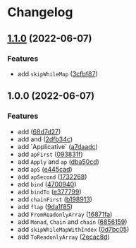 # Changelog

## [1.1.0](https://github.com/waynevanson/fp-ts-iterable/compare/v1.0.0...v1.1.0) (2022-06-07)


### Features

* add `skipWhileMap` ([3cfbf87](https://github.com/waynevanson/fp-ts-iterable/commit/3cfbf875faf5247e0a134ef78446086dd3579bec))

## 1.0.0 (2022-06-07)


### Features

* add ([68d7d27](https://github.com/waynevanson/fp-ts-iterable/commit/68d7d27605b3e4168c340d6ef506fa53d1c50d08))
* add  and ([2dfb34c](https://github.com/waynevanson/fp-ts-iterable/commit/2dfb34c0493a37e91d95a383651419a72fe36343))
* add \`Applicative\` ([a7daadc](https://github.com/waynevanson/fp-ts-iterable/commit/a7daadc31f7f781dd7be9a15c6ccbf5f1c56a1b9))
* add `apFirst` ([093831f](https://github.com/waynevanson/fp-ts-iterable/commit/093831f3a29699de6bd54a28e5f9944098a4a297))
* add `Apply` and `ap` ([dba50cd](https://github.com/waynevanson/fp-ts-iterable/commit/dba50cd1f38252fc5f6a1dc674d2c944b182f6b9))
* add `apS` ([e445cad](https://github.com/waynevanson/fp-ts-iterable/commit/e445cad75f401c9de6f2c51d4f961bc171e0bbcf))
* add `apSecond` ([1732268](https://github.com/waynevanson/fp-ts-iterable/commit/1732268401ef84e34c0101c6e868c416b3a4c726))
* add `bind` ([4700940](https://github.com/waynevanson/fp-ts-iterable/commit/47009409634ec20a228c6efc5af0b96ce4a6ce46))
* add `bindTo` ([e377799](https://github.com/waynevanson/fp-ts-iterable/commit/e377799bae70343330e0363a240da935e4b5c666))
* add `chainFirst` ([b198913](https://github.com/waynevanson/fp-ts-iterable/commit/b1989136f7a49f30bbac0c1f7c03f352851bf5a9))
* add `flap` ([9da1f85](https://github.com/waynevanson/fp-ts-iterable/commit/9da1f85309afcabac2894737c90e0694f283f62b))
* add `FromReadonlyArray` ([16871fa](https://github.com/waynevanson/fp-ts-iterable/commit/16871fa71f50c760b8ba2644fc718d73e6ff5ba8))
* add `Monad`, `Chain` and `chain` ([6856159](https://github.com/waynevanson/fp-ts-iterable/commit/6856159dfa4906ce7e95b326abb81be8e51b597b))
* add `skipWhileMapWithIndex` ([0d7bc05](https://github.com/waynevanson/fp-ts-iterable/commit/0d7bc058692ff1ddaebc17ea06684015c2b5b0f9))
* add `ToReadonlyArray` ([2ecac8d](https://github.com/waynevanson/fp-ts-iterable/commit/2ecac8d9c1feaf517cf6916c6ae0a9aebd20272c))
